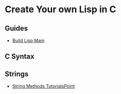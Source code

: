 # Create Your own Lisp in C

## Guides
- [Build Lisp Main](https://buildyourownlisp.com/contents)


## C Syntax

## Strings
- [String Methods TutorialsPoint](https://www.tutorialspoint.com/cprogramming/c_strings.htm)